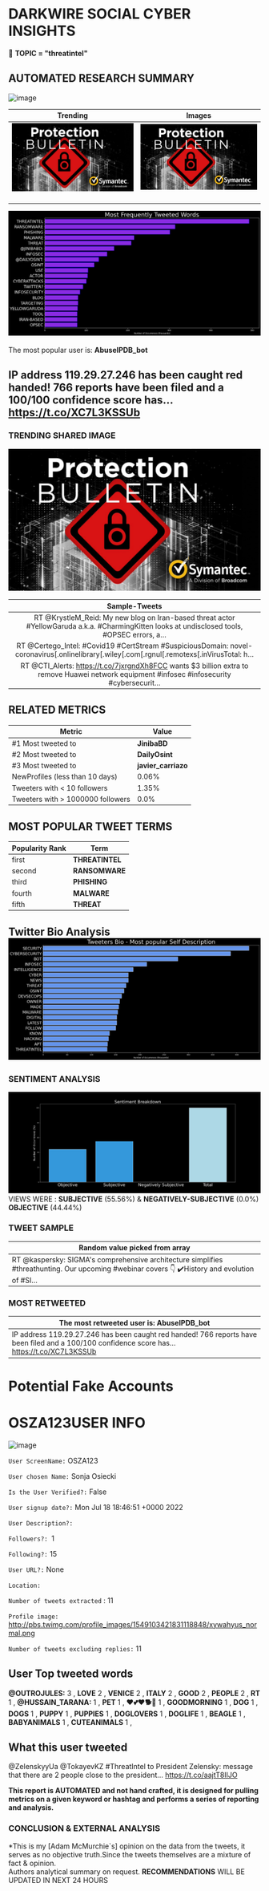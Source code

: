 # DARKWIRE SOCIAL CYBER INSIGHTS 
&#x1F34E; **TOPIC = "threatintel"**

## AUTOMATED RESEARCH SUMMARY
  ![image](darkLogo.png)   

|  Trending  |   Images | 
:-------------------------:|:-------------------------:
|  ![image](assets/threatintel/imageFile1.jpg)     <img width=200/> | ![image](assets/threatintel/imageFile2.jpg) <img width=200/> |   
 
 
![image](assets/threatintel/TWEETS.png)
<br></br>
The most popular user is: **AbuseIPDB_bot**  
 

## IP address 119.29.27.246 has been caught red handed! 766 reports have been filed and a 100/100 confidence score has… https://t.co/XC7L3KSSUb 

  




### TRENDING SHARED IMAGE

![image](assets/threatintel/twitterPostedImage.png)



|                **Sample-Tweets**        |
| :-------------: |
| RT @KrystleM_Reid: My new blog on Iran-based threat actor #YellowGaruda a.k.a. #CharmingKitten looks at undisclosed tools, #OPSEC errors, a… |
| RT @Certego_Intel: #Covid19 #CertStream #SuspiciousDomain: novel-coronavirus[.onlinelibrary[.wiley[.com[.rgnul[.remotexs[.inVirusTotal: h… |
| RT @CTI_Alerts: https://t.co/7jxrgndXh8FCC wants $3 billion extra to remove Huawei network equipment #infosec #infosecurity #cybersecurit… |

## RELATED METRICS<br>
| Metric | Value |
| ------------- | ------------- |
| #1 Most tweeted to  | **JinibaBD** |
| #2 Most tweeted to  | **DailyOsint** |
| #3 Most tweeted to  | **javier_carriazo** |
| NewProfiles (less than 10 days) | 0.06%  |
| Tweeters with < 10 followers  | 1.35%|
| Tweeters with > 1000000 followers  | 0.0%  |



## MOST POPULAR TWEET TERMS 


| Popularity Rank  | Term |
| ------------- | ------------- |
| first  | **THREATINTEL**  |
| second  | **RANSOMWARE**  |
| third  | **PHISHING** |
| fourth  | **MALWARE**  |
| fifth  | **THREAT**  |


## Twitter Bio Analysis![image](assets/threatintel/BIO.png)
### SENTIMENT ANALYSIS
![image](assets/threatintel/sentiment.png)
VIEWS WERE : **SUBJECTIVE**  (55.56%) & **NEGATIVELY-SUBJECTIVE** (0.0%) **OBJECTIVE** (44.44%)

### TWEET SAMPLE 
| Random value picked from array |
| ------------- |
|RT @kaspersky: SIGMA's comprehensive architecture simplifies #threathunting. Our upcoming #webinar covers 👇 ✔️History and evolution of #SI… |

### MOST RETWEETED 

| The most retweeted user is: **AbuseIPDB_bot**  |
| ------------- |
| IP address 119.29.27.246 has been caught red handed! 766 reports have been filed and a 100/100 confidence score has… https://t.co/XC7L3KSSUb |

# Potential Fake Accounts
 
# OSZA123USER INFO
![image](http://pbs.twimg.com/profile_images/1549103421831118848/xywahyus_normal.png)
 
`User ScreenName:` OSZA123 
 
`User chosen Name:` Sonja Osiecki 
 
`Is the User Verified?:` False 
 
`User signup date?:` Mon Jul 18 18:46:51 +0000 2022 
 
`User Description?:`  
 
`Followers?: `1 
 
`Following?:` 15 
 
`User URL?:` None 
 
`Location:`  
 
`Number of tweets extracted`  : 11 
 
`Profile image:` http://pbs.twimg.com/profile_images/1549103421831118848/xywahyus_normal.png 
 
`Number of tweets excluding replies:` 11 
 

 

 
## User Top tweeted words 
 
**@OUTROJULES:** 3 , **LOVE** 2 , **VENICE** 2 , **ITALY** 2 , **GOOD** 2 , **PEOPLE** 2 , **RT** 1 , **@HUSSAIN_TARANA:** 1 , **PET** 1 , **❤️💕❤️🐕🐶** 1 , **GOODMORNING** 1 , **DOG** 1 , **DOGS** 1 , **PUPPY** 1 , **PUPPIES** 1 , **DOGLOVERS** 1 , **DOGLIFE** 1 , **BEAGLE** 1 , **BABYANIMALS** 1 , **CUTEANIMALS** 1 , 
 
## What this user tweeted
 
@ZelenskyyUa @TokayevKZ #ThreatIntel to President Zelensky: message that there are 2 people close to the president… https://t.co/aajtT8lIJO
 

<b> This report is AUTOMATED and not hand crafted, it is designed for pulling metrics on a given keyword or hashtag and performs a series of reporting and analysis.</b>  
### CONCLUSION & EXTERNAL ANALYSIS

*This is my [Adam McMurchie`s] opinion on the data from the tweets, it serves as no objective truth.Since the tweets themselves are a mixture of fact & opinion.<br>
Authors analytical summary on request.
**RECOMMENDATIONS** WILL BE UPDATED IN NEXT  24 HOURS <br>